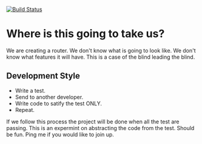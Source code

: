 [![Build Status](https://secure.travis-ci.org/cajun/blind_leader.png)](http://travis-ci.org/cajun/blind_leader)

# Where is this going to take us?
We are creating a router. We don't know what is
going to look like. We don't know what features it
will have. This is a case of the blind leading the
blind.

## Development Style

- Write a test.
- Send to another developer.
- Write code to satify the test ONLY.
- Repeat.

If we follow this process the project will be
done when all the test are passing. This is an
expermint on abstracting the code from the test.
Should be fun. Ping me if you would like to join
up.


